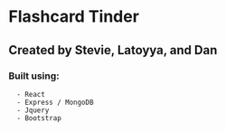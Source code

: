 # Flashcard Tinder
## Created by Stevie, Latoyya, and Dan

### Built using:

      - React
      - Express / MongoDB
      - Jquery
      - Bootstrap
